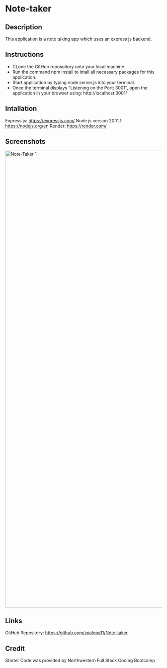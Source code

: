 # Note-taker

## Description 
This application is a note taking app which uses an express js backend. 

## Instructions
* CLone the GitHub reposoitory onto your local machine. 
* Run the command npm install to intall all necessary packages for this application. 
* Start application by typing node server.js into your terminal. 
* Once the terminal displays "Listening on the Port: 3001", open the application in your browser using: http://localhost:3001/

## Intallation 
Express js: https://expressjs.com/
Node js version 20.11.1: https://nodejs.org/en 
Render: https://render.com/

## Screenshots
<img width="1470" alt="Note-Taker 1" src="https://github.com/snalepa11/Note-taker/assets/131091044/00e8d079-15dd-420e-a592-f56cc69ec081">

## Links
GitHub Repository: https://github.com/snalepa11/Note-taker

## Credit
Starter Code was provided by Northwestern Full Stack Coding Bootcamp
